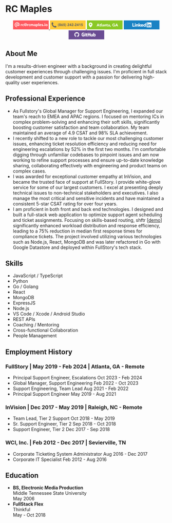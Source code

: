 # RC Maples

<div align="center">
<a href="mailto:rc@rcmaples.io" target="_blank">
<img src="./assets/badges/email.png" alt="email rc@rcmaples.io" height="28px"/>
</a>
<a href="tel:18652422415" target="_blank">
<img src="./assets/badges/phone.png" alt="call 865-242-2415" height="28px"/>
</a>
<img src="./assets/badges/location.png" alt="location atlanta georgia" height="28px"/>
<a href="https://linkedin.com/in/rcmaples" target="_blank">
<img src="./assets/badges/linkedin.png" alt="linkedin profile" height="28px"/>
</a>
<a href="https://github.com/rcmaples" target="_blank">
<img src="./assets/badges/github.png" alt="github profile" height="28px"/>
</a>
</div>

## About Me

I'm a results-driven engineer with a background in creating delightful customer experiences through challenging issues. I'm proficient in full stack development and customer support with a passion for delivering high-quality user experiences.

## Professional Experience

- As Fullstory's Global Manager for Support Engineering, I expanded our team's reach to EMEA and APAC regions. I focused on mentoring ICs in complex problem-solving and enhancing their soft skills, significantly boosting customer satisfaction and team collaboration. My team maintained an average of 4.9 CSAT and 98% SLA achievement.
- I recently shifted to a new role to tackle our most challenging customer issues, enhancing ticket resolution efficiency and reducing need for engineering escalations by 52% in the first two months. I'm comfortable digging through unfamiliar codebases to pinpoint issues and am now working to refine support processes and ensure up-to-date knowledge sharing, collaborating effectively with engineering and product teams on complex cases.
- I was awarded for exceptional customer empathy at InVision, and became the trusted face of support at FullStory. I provide white-glove service for some of our largest customers. I excel at presenting deeply technical issues to non-technical stakeholders and executives. I also manage the most critical and sensitive incidents and have maintained a consistent 5-star CSAT rating for over four years.
- I am proficient in both front and back end technologies. I designed and built a full-stack web application to optimize support agent scheduling and ticket assignments. Focusing on skills-based routing, shftr [[demo](https://youtu.be/u1l6P-yYj6w)] significantly enhanced workload distribution and response efficiency, leading to a 75% reduction in median first response times for compliance tickets. The project involved utilizing various technologies such as Node.js, React, MongoDB and was later refactored in Go with Google Datastore and deployed within FullStory's tech stack.

## Skills

- JavaScript / TypeScript
- Python
- Go / Golang
- React
- MongoDB
- ExpressJS
- Node.js
- VS Code / Xcode / Android Studio
- REST APIs
- Coaching / Mentoring
- Cross-functional Collaboration
- People Management

## Employment History

### **FullStory** | May 2019 - Feb 2024 | Atlanta, GA - Remote

- Principal Support Engineer, Escalations Oct 2023 - Feb 2024
- Global Manager, Support Engineering Feb 2022 - Oct 2023
- Support Engineering, Team Lead Aug 2021 - Feb 2022
- Principal Support Engineer May 2019 - Aug 2021

### **InVision** | Dec 2017 - May 2019 | Raleigh, NC - Remote

- Team Lead, Tier 2 Support Oct 2018 - May 2019
- Sr. Support Engineer, Tier 2 Sep 2018 - Oct 2018
- Support Engineer, Tier 2 Dec 2017 - Sep 2018

### **WCI, Inc.** | Feb 2012 - Dec 2017 | Sevierville, TN

- Corporate Ticketing System Administrator Aug 2016 - Dec 2017
- Corporate IT Specialist Feb 2012 - Aug 2016

## Education

- **BS, Electronic Media Production**  
  Middle Tennessee State University  
  May 2006
- **FullStack Flex**  
  Thinkful  
  May - Oct 2018
